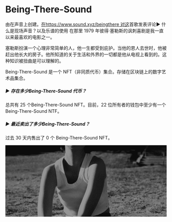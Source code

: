 # Being-There-Sound

由在声音上创建。[在https://www.sound.xyz/beingthere 对这](https://www.sound.xyz/beingthere)首歌发表评论▶ 什么是现场声音？以及乐谱的使用
在那里 1979 年彼得·塞勒斯的讽刺喜剧是我一直以来最喜欢的电影之一。

塞勒斯扮演一个心理非常简单的人，他一生都受到庇护。当他的恩人去世时，他被赶出他长大的房子。他所知道的关于生活和外界的一切都是他从电视上看到的。这种知识被扭曲是可以理解的。

Being-There-Sound 是一个 NFT（非同质代币）集合。存储在区块链上的数字艺术品集合。

##### ▶ 存在多少Being-There-Sound 代币？

总共有 25 个Being-There-Sound NFT。目前，22 位所有者的钱包中至少有一个Being-There-Sound NTF。

##### ▶ 最近卖出了多少Being-There-Sound？

过去 30 天内售出了 0 个 Being-There-Sound NFT。

![微信截图_20220824171045](微信截图_20220824171045.png)
